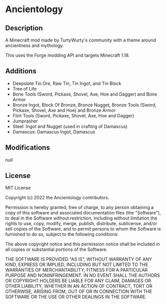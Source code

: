 # Ancientology

## Description

A Minecraft mod made by TurtyWurty's community with a theme around ancientness and mythology.

This uses the Forge modding API and targets Minecraft 1.18.

## Additions

- Deepslate Tin Ore, Raw Tin, Tin Ingot, and Tin Block
- Tree of Life
- Bone Tools (Sword, Pickaxe, Shovel, Axe, Hoe and Dagger) and Bone Armor
- Bronze Ingot, Block Of Bronze, Bronze Nugget, Bronze Tools (Sword, Pickaxe, Shovel, Axe and Hoe) and Bronze Armor
- Flint Tools (Sword, Pickaxe, Shovel, Axe, Hoe and Dagger)
- Jumprasher
- Steel: Ingot and Nugget (used in crafting of Damascus)
- Damascus: Damascus Ingot, Damascus 

## Modifications

null

## License

MIT License

Copyright (c) 2022 the Ancientology contributors.

Permission is hereby granted, free of charge, to any person obtaining a copy
of this software and associated documentation files (the "Software"), to deal
in the Software without restriction, including without limitation the rights
to use, copy, modify, merge, publish, distribute, sublicense, and/or sell
copies of the Software, and to permit persons to whom the Software is
furnished to do so, subject to the following conditions:

The above copyright notice and this permission notice shall be included in all
copies or substantial portions of the Software.

THE SOFTWARE IS PROVIDED "AS IS", WITHOUT WARRANTY OF ANY KIND, EXPRESS OR
IMPLIED, INCLUDING BUT NOT LIMITED TO THE WARRANTIES OF MERCHANTABILITY,
FITNESS FOR A PARTICULAR PURPOSE AND NONINFRINGEMENT. IN NO EVENT SHALL THE
AUTHORS OR COPYRIGHT HOLDERS BE LIABLE FOR ANY CLAIM, DAMAGES OR OTHER
LIABILITY, WHETHER IN AN ACTION OF CONTRACT, TORT OR OTHERWISE, ARISING FROM,
OUT OF OR IN CONNECTION WITH THE SOFTWARE OR THE USE OR OTHER DEALINGS IN THE
SOFTWARE.
